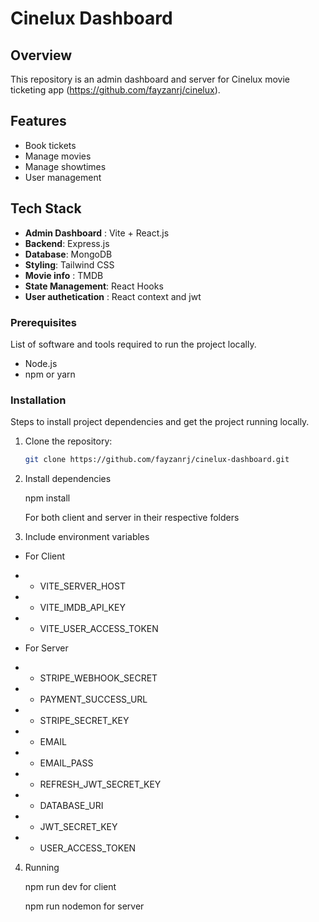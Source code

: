 # Cinelux Dashboard

## Overview

This repository is an admin dashboard and server for Cinelux movie ticketing app (https://github.com/fayzanrj/cinelux).

## Features
- Book tickets
- Manage movies
- Manage showtimes
- User management

## Tech Stack
- **Admin Dashboard** : Vite + React.js 
- **Backend**: Express.js
- **Database**: MongoDB
- **Styling**: Tailwind CSS
- **Movie info** : TMDB
- **State Management**: React Hooks
- **User authetication** : React context and jwt


### Prerequisites

List of software and tools required to run the project locally.

- Node.js
- npm or yarn

### Installation

Steps to install project dependencies and get the project running locally.

1. Clone the repository:

   ```sh
   git clone https://github.com/fayzanrj/cinelux-dashboard.git

   ```

2. Install dependencies

   npm install

   For both client and server in their respective folders

3. Include environment variables

- For Client
- - VITE_SERVER_HOST
- - VITE_IMDB_API_KEY
- - VITE_USER_ACCESS_TOKEN

- For Server
- - STRIPE_WEBHOOK_SECRET
- - PAYMENT_SUCCESS_URL
- - STRIPE_SECRET_KEY
- - EMAIL
- - EMAIL_PASS
- - REFRESH_JWT_SECRET_KEY
- - DATABASE_URI
- - JWT_SECRET_KEY
- - USER_ACCESS_TOKEN

4. Running

   npm run dev for client

   npm run nodemon for server
